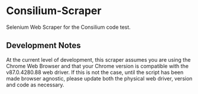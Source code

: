 # Consilium-Scraper
Selenium Web Scraper for the Consilium code test.  

## Development Notes  
At the current level of development, this scraper assumes you are using the Chrome Web Browser and that your Chrome version is compatible with the v87.0.4280.88 web driver. If this is not the case, until the script has been made browser agnostic, please update both the physical web driver, version and code as necessary.
